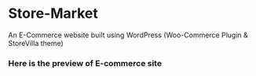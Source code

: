 # Store-Market
An E-Commerce website built using WordPress (Woo-Commerce Plugin &amp; StoreVilla theme)

### Here is the preview of E-commerce site
